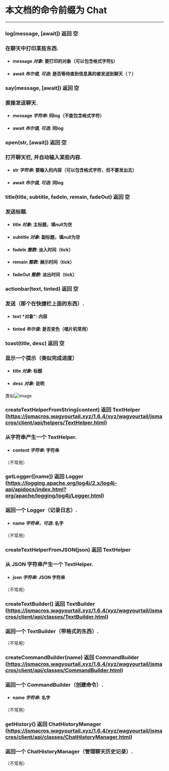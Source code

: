 # 本文档的命令前缀为 Chat
--------------------
### log(message, [await]) 返回 空
### 在聊天中打印某些东西.
* #### message *对象*: 要打印的对象（可以包含格式字符§）
* #### await *布尔值, 可选*: 是否等待直到信息真的被发送到聊天（？）
### say(message, [await]) 返回 空
### 直接发送聊天.
* #### message *字符串*: 同log（不能包含格式字符）
* #### await *布尔值, 可选*: 同log
### open(str, [await]) 返回 空
### 打开聊天栏, 并自动输入某些内容.
* #### str *字符串*: 要输入的内容（可以包含格式字符，但不要发出去）
* #### await *布尔值, 可选*: 同log
### title(title, subtitle, fadeIn, remain, fadeOut) 返回 空
### 发送标题.
* #### title *对象*: 主标题，填null为空
* #### subtitle *对象*: 副标题，填null为空
* #### fadeIn *整数*: 淡入时间（tick）
* #### remain *整数*: 展示时间（tick）
* #### fadeOut *整数*: 淡出时间（tick）
### actionbar(text, tinted) 返回 空
### 发送（那个在快捷栏上面的东西）.
* #### text *对象": 内容
* #### tinted *布尔值*: 是否变色（唱片机常用）
### toast(title, desc) 返回 空
### 显示一个提示（类似完成进度）
* #### title *对象*: 标题
* #### desc *对象*: 说明
类似![image](https://user-images.githubusercontent.com/79700349/150628345-55ae98c8-94eb-42ef-803f-4651d79d9517.png)
### createTextHelperFromString(content) 返回 TextHelper (https://jsmacros.wagyourtail.xyz/1.6.4/xyz/wagyourtail/jsmacros/client/api/helpers/TextHelper.html)
### 从字符串产生一个 TextHelper.
* #### content *字符串*: 字符串
（不常用）
### getLogger([name]) 返回 Logger (https://logging.apache.org/log4j/2.x/log4j-api/apidocs/index.html?org/apache/logging/log4j/Logger.html)
### 返回一个 Logger（记录日志）.
* #### name *字符串，可选*: 名字
（不常用）
### createTextHelperFromJSON(json) 返回 TextHelper
### 从 JSON 字符串产生一个 TextHelper.
* #### json *字符串*: JSON 字符串
（不常用）
### createTextBuilder() 返回 TextBuilder (https://jsmacros.wagyourtail.xyz/1.6.4/xyz/wagyourtail/jsmacros/client/api/classes/TextBuilder.html)
### 返回一个 TextBuilder（带格式的东西）.
（不常用）
### createCommandBuilder(name) 返回 CommandBuilder (https://jsmacros.wagyourtail.xyz/1.6.4/xyz/wagyourtail/jsmacros/client/api/classes/CommandBuilder.html)
### 返回一个 CommandBuilder（创建命令）.
* #### name *字符串*: 名字
（不常用）
### getHistory() 返回 ChatHistoryManager (https://jsmacros.wagyourtail.xyz/1.6.4/xyz/wagyourtail/jsmacros/client/api/classes/ChatHistoryManager.html)
### 返回一个 ChatHistoryManager（管理聊天历史记录）.
（不常用）

